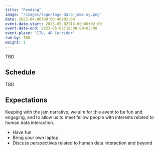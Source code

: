 ```yaml
---
title: "Pending"
image: "/images/logo/logo-data-jams-og.png"
date: 2023-04-06T00:00:46+02:00
event-date-start: 2023-05-02T16:00:00+02:00
event-date-end: 2023-05-02T18:00:00+02:00
event-place: "ITU, 4D Corridor"
run-by: TBD
weight: 1
---
```


TBD

## Schedule 

TBD

<!-- We loosely follow this plan but are open to drop-ins as time permits.   -->

<!-- | 16.00 | Light introduction to Stable Diffusion and setup
| 16.20 | Introduction to the activity 
| 16.30 | Experiment with text-to-image to create visualization prototypes 
| 17.00 | Check in and informal chat 
| 17.15 | Draw sketches to be used and experiment with the image-to-image approach 
| 17.45 | Reflections, wrap-up, and informal chat -->

## Expectations

Keeping with the jam narrative, we aim for this event to be fun and engaging, and to allow us to meet fellow people with interests related to human data interaction.

* Have fun 
* Bring your own laptop 
* Discuss perspectives related to human data interaction and beyond 
